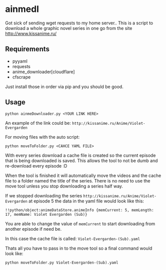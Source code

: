 # ainmedl
Got sick of sending wget requests to my home server.. This is a script to download a whole graphic novel series in one go from the site http://www.kissanime.ru/

## Requirements
- pyyaml
- requests
- anime_downloader[cloudflare]
- cfscrape

Just install those in order via pip and you should be good.

## Usage
`python ainmeDownloader.py <YOUR LINK HERE>` 

An example of the link could be:
`http://kissanime.ru/Anime/Violet-Evergarden`

For moving files with the auto script:

`python moveToFolder.py <CAHCE YAML FILE>`

With every series download a cache file is created so the current episode that is being downloaded is saved. This allows the tool to not be dumb and re-download every episode :D

When the tool is finished it will automatically move the videos and the cache file to a folder named the title of the series. There is no need to use the move tool unless you stop downloading a series half way.

If we stopped downloading the series `http://kissanime.ru/Anime/Violet-Evergarden` at episode 5 the data in the yaml file would look like this:

`
!!python/object:animeDataStore.animeInfo {memCurrent: 5, memLength: 17, memName: Violet
    Evergarden (Sub)}
`

You are able to change the value of `memCurrent` to start downloading from another episode if need be.

In this case the cache file is called: `Violet-Evergarden-(Sub).yaml`

Thats all you have to pass in to the move tool so a final command would look like:

`python moveToFolder.py Violet-Evergarden-(Sub).yaml`

